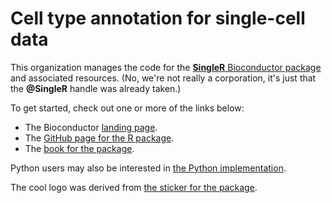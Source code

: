 # Cell type annotation for single-cell data

This organization manages the code for the [**SingleR** Bioconductor package](https://bioconductor.org/packages/SingleR) and associated resources.
(No, we're not really a corporation, it's just that the **@SingleR** handle was already taken.)

To get started, check out one or more of the links below:

- The Bioconductor [landing page](https://bioconductor.org/packages/SingleR).
- The [GitHub page for the R package](https://github.com/SingleR-inc/SingleR).
- The [book for the package](https://bioconductor.org/books/release/SingleRBook/).

Python users may also be interested in [the Python implementation](https://github.com/BiocPy/singler).

The cool logo was derived from [the sticker for the package](https://github.com/Bioconductor/BiocStickers/tree/devel/SingleR).

